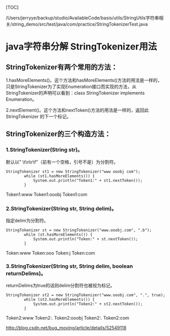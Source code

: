 [TOC]

/Users/jerryye/backup/studio/AvailableCode/basis/utils/StringUtils字符串相关/string_demo/src/test/java/com/practice/StringTokenizerTest.java

# java字符串分解 StringTokenizer用法

## StringTokenizer有两个常用的方法：

1.hasMoreElements()。这个方法和hasMoreElements()方法的用法是一样的，只是StringTokenizer为了实现Enumeration接口而实现的方法，从StringTokenizer的声明可以看到：class StringTokenizer implements Enumeration。

2.nextElement()。这个方法和nextToken()方法的用法是一样的，返回此 StringTokenizer 的下一个标记。

## StringTokenizer的三个构造方法：

### **1.StringTokenizer(String str)。**

默认以” \t\n\r\f”（前有一个空格，引号不是）为分割符。

```
StringTokenizer st1 = new StringTokenizer("www ooobj com");
        while (st1.hasMoreElements()) {
            System.out.println("Token1:" + st1.nextToken());
        }
```

Token1:www 
Token1:ooobj 
Token1:com

### **2.StringTokenizer(String str, String delim)。**

指定delim为分割符。

```
StringTokenizer st = new StringTokenizer("www.ooobj.com", ".b");
        while (st.hasMoreElements()) {
            System.out.println("Token:" + st.nextToken());
        }
```

Token:www 
Token:ooo 
Token:j 
Token:com

### **3.StringTokenizer(String str, String delim, boolean returnDelims)。**

returnDelims为true的话则delim分割符也被视为标记。

```
StringTokenizer st2 = new StringTokenizer("www.ooobj.com", ".", true);
        while (st2.hasMoreElements()) {
            System.out.println("Token2:" + st2.nextToken());
        }
```

Token2:www 
Token2:. 
Token2:ooobj 
Token2:. 
Token2:com





http://blog.csdn.net/bug_moving/article/details/52549118